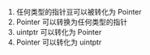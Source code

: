 1. 任何类型的指针豆可以被转化为 Pointer
2. Pointer 可以转换为任何类型的指针
3. uintptr 可以转化为 Pointer
4. Pointer 可以转化为 uintptr

	